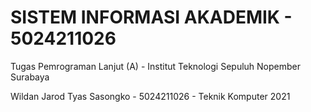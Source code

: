 # SISTEM INFORMASI AKADEMIK - 5024211026
Tugas Pemrograman Lanjut (A) - Institut Teknologi Sepuluh Nopember Surabaya

Wildan Jarod Tyas Sasongko - 5024211026 - Teknik Komputer 2021

